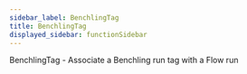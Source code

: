 ```yaml
---
sidebar_label: BenchlingTag
title: BenchlingTag
displayed_sidebar: functionSidebar
---
```


BenchlingTag - Associate a Benchling run tag with a Flow run

